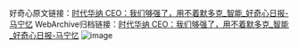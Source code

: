 好奇心原文链接：[时代华纳 CEO：我们够强了，用不着默多克_智能_好奇心日报-马宁忆](https://www.qdaily.com/articles/1767.html)
WebArchive归档链接：[时代华纳 CEO：我们够强了，用不着默多克_智能_好奇心日报-马宁忆](http://web.archive.org/web/20171222181212/http://www.qdaily.com:80/articles/1767.html)
![image](http://ww3.sinaimg.cn/large/007d5XDply1g3v4hafe3ij30u02jzb29)